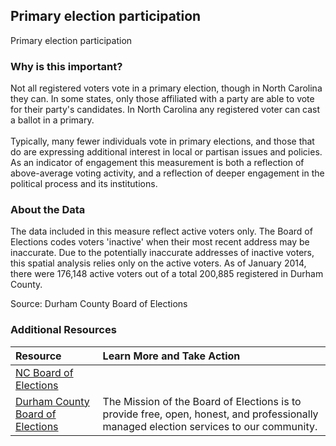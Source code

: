 ## Primary election participation
Primary election participation

### Why is this important?
Not all registered voters vote in a primary election, though in North Carolina they can. In some states, only those affiliated with a party are able to vote for their party's candidates. In North Carolina any registered voter can cast a ballot in a primary. <br><br> Typically, many fewer individuals vote in primary elections, and those that do are expressing additional interest in local or partisan issues and policies. As an indicator of engagement this measurement is both a reflection of above-average voting activity, and a reflection of deeper engagement in the political process and its institutions.

### About the Data
The data included in this measure reflect active voters only. The Board of Elections codes voters 'inactive' when their most recent address may be inaccurate. Due to the potentially inaccurate addresses of inactive voters, this spatial analysis relies only on the active voters. As of January 2014, there were 176,148 active voters out of a total 200,885 registered in Durham County. 

Source: Durham County Board of Elections 

### Additional Resources

|Resource | Learn More and Take Action | 
|:--- | :--- |
|[NC Board of Elections](http://ncsbe2.azurewebsites.net/) |  
|[Durham County Board of Elections](http://dconc.gov/government/departments-a-e/board-of-elections)| The Mission of the Board of Elections is to provide free, open, honest, and professionally managed election services to our community.